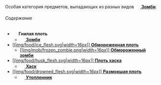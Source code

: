Особая категория предметов, выпадающих из разных видов [<img src="https://gamepedia.cursecdn.com/minecraft_gamepedia/c/c3/Zombie.png" width="16"> **Зомби**](https://github.com/SoSeDiK-Universe/Wiki/wiki/Зомби).

###### Содержание
- <img src="https://gamepedia.cursecdn.com/minecraft_gamepedia/a/ac/Rotten_Flesh_JE3_BE2.png" width="16"> **Гнилая плоть**
  - [<img src="https://gamepedia.cursecdn.com/minecraft_gamepedia/c/c3/Zombie.png" width="16"> **Зомби**](https://github.com/SoSeDiK-Universe/Wiki/wiki/Зомби)
- [[[img/food/ice_flesh.svg|width=16px]] **Обмороженная плоть**](https://github.com/SoSeDiK-Universe/Wiki/wiki/Обмороженная-плоть)
  - [[[img/mob/frozen_zombie.png|width=16px]] **Обмороженный зомби**](https://github.com/SoSeDiK-Universe/Wiki/wiki/Обмороженный-зомби)
- [[[img/food/husk_flesh.svg|width=16px]] **Плоть хаска**](https://github.com/SoSeDiK-Universe/Wiki/wiki/Плоть-хаска)
  - [<img src="https://gamepedia.cursecdn.com/minecraft_gamepedia/8/8a/Husk.png" width="16"> **Хаск**](https://github.com/SoSeDiK-Universe/Wiki/wiki/Хаск)
- [[[img/food/drowned_flesh.svg|width=16px]] **Размокшая плоть**](https://github.com/SoSeDiK-Universe/Wiki/wiki/Размокшая-плоть)
  - [<img src="https://gamepedia.cursecdn.com/minecraft_gamepedia/5/57/Drowned.png" width="16"> **Утопленник**](https://github.com/SoSeDiK-Universe/Wiki/wiki/Утопленник)